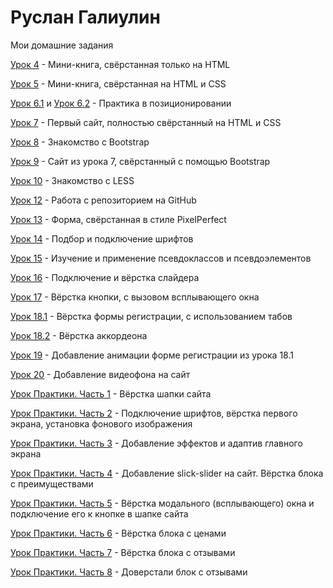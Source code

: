 

# Руслан Галиулин
Мои домашние задания

[Урок 4](https://galiulinruslan.github.io/lesson_4/ "Знакомство с основами HTML") - Мини-книга, свёрстанная только на HTML

[Урок 5](https://galiulinruslan.github.io/lesson_5/ "Знакомство с основами CSS") - Мини-книга, свёрстанная на HTML и CSS

[Урок 6.1](https://galiulinruslan.github.io/lesson_6.1/ "Позиционирование в CSS") и 
[Урок 6.2](https://galiulinruslan.github.io/lesson_6.2/ "Позиционирование в CSS") - Практика в позиционировании

[Урок 7](https://galiulinruslan.github.io/lesson_7/ "Верстка первого макета") - Первый сайт, полностью свёрстанный на HTML и CSS

[Урок 8](https://galiulinruslan.github.io/lesson_8/ "Подключение библиотеки bootstrap для быстрой верстки") - Знакомство с Bootstrap

[Урок 9](https://galiulinruslan.github.io/lesson_9/ "Верстка при помощи Bootstrap 3") - Сайт из урока 7, свёрстанный с помощью Bootstrap

[Урок 10](https://galiulinruslan.github.io/lesson_10/less/main.less "Препроцессор LESS для CSS") - Знакомство с LESS

[Урок 12](https://galiulinruslan.github.io/lesson_12/ "Хостинг от GitHub") - Работа с репозиторием на GitHub 

[Урок 13](https://galiulinruslan.github.io/lesson_13/ "PixelPerfect") - Форма, свёрстанная в стиле PixelPerfect 

[Урок 14](https://galiulinruslan.github.io/lesson_14/ "Подключение шрифтов") - Подбор и подключение шрифтов

[Урок 15](https://galiulinruslan.github.io/lesson_15/ "Псевдоклассы и псевдоэлементы") - Изучение и применение псевдоклассов и псевдоэлементов

[Урок 16](https://galiulinruslan.github.io/lesson_16/ "Слайдер на сайте") - Подключение и вёрстка слайдера

[Урок 17](https://galiulinruslan.github.io/lesson_17/ "Всплывающие окна") - Вёрстка кнопки, с вызовом всплывающего окна

[Урок 18.1](https://galiulinruslan.github.io/lesson_18.1/ "Табы на сайте") - Вёрстка формы регистрации, с использованием табов

[Урок 18.2](https://galiulinruslan.github.io/lesson_18.2/ "Аккордеон на сайте") - Вёрстка аккордеона 

[Урок 19](https://galiulinruslan.github.io/lesson_19/ "Анимация на CSS3") - Добавление анимации форме регистрации из урока 18.1

[Урок 20](https://galiulinruslan.github.io/lesson_20/ "Видеофон на сайте") - Добавление видеофона на сайт

[Урок Практики. Часть 1](https://galiulinruslan.github.io/lesson_practic_part_1/ "Подготовка файлов. Верстка шапки сайта.") - Вёрстка шапки сайта 

[Урок Практики. Часть 2](https://galiulinruslan.github.io/lesson_practic_part_2/ "Подключение шрифтов. Верстка первого экрана.") - Подключение шрифтов, вёрстка первого экрана, установка фонового изображения

[Урок Практики. Часть 3](https://galiulinruslan.github.io/lesson_practic_part_3/ "Эффекты при наведении и адаптив первого экрана.") - Добавление эффектов и адаптив главного экрана

[Урок Практики. Часть 4](https://galiulinruslan.github.io/lesson_practic_part_4/ "Верстка блока с преимуществами. Слайдер.") - Добавление slick-slider на сайт. Вёрстка блока с преимуществами

[Урок Практики. Часть 5](https://galiulinruslan.github.io/lesson_practic_part_5/ "Верстка всплывающих окон на сайте.") - Вёрстка модального (всплывающего) окна и подключение его к кнопке в шапке сайта

[Урок Практики. Часть 6](https://galiulinruslan.github.io/lesson_practic_part_6/ "Вёрстка блока с ценами.") - Вёрстка блока с ценами

[Урок Практики. Часть 7](https://galiulinruslan.github.io/lesson_practic_part_7/ "Вёрстка блока с отзывами.") - Вёрстка блока с отзывами

[Урок Практики. Часть 8](https://galiulinruslan.github.io/lesson_practic_part_8/ "Доверстали блок с отзывами.") - Доверстали блок с отзывами
